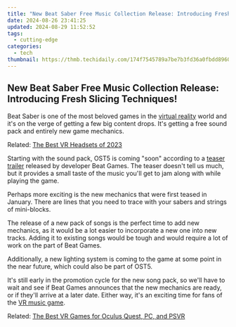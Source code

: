 ```yaml
---
title: "New Beat Saber Free Music Collection Release: Introducing Fresh Slicing Techniques!"
date: 2024-08-26 23:41:25
updated: 2024-08-29 11:52:52
tags:
  - cutting-edge
categories:
  - tech
thumbnail: https://thmb.techidaily.com/174f7545789a7be7b3fd36a0fbdd896064abfcc58024b0d82a0647a125c54df6.jpg
---
```


## New Beat Saber Free Music Collection Release: Introducing Fresh Slicing Techniques!

Beat Saber is one of the most beloved games in the [virtual reality](https://vp-tips.techidaily.com/visual-harmony-ios-and-macos-photoviewer-blend/) world and it's on the verge of getting a few big content drops. It's getting a free sound pack and entirely new game mechanics.

Related: [The Best VR Headsets of 2023](https://vp-tips.techidaily.com/visual-harmony-ios-and-macos-photoviewer-blend/) 

 Starting with the sound pack, OST5 is coming "soon" according to a [teaser trailer](https://www.anrdoezrs.net/links/3607085/type/dlg/sid/UUhtgUeUpU206675/https://www.youtube.com/watch?v=rxrhukS7AGU) released by developer Beat Games. The teaser doesn't tell us much, but it provides a small taste of the music you'll get to jam along with while playing the game.

 Perhaps more exciting is the new mechanics that were first teased in January. There are lines that you need to trace with your sabers and strings of mini-blocks.

 The release of a new pack of songs is the perfect time to add new mechanics, as it would be a lot easier to incorporate a new one into new tracks. Adding it to existing songs would be tough and would require a lot of work on the part of Beat Games.

 Additionally, a new lighting system is coming to the game at some point in the near future, which could also be part of OST5.

 It's still early in the promotion cycle for the new song pack, so we'll have to wait and see if Beat Games announces that the new mechanics are ready, or if they'll arrive at a later date. Either way, it's an exciting time for fans of the [VR music game](https://youtube-help.techidaily.com/2024-approved-gain-traction-on-youtube-surpass-10000-viewer-count-for-affiliate-rewards/).

Related: [The Best VR Games for Oculus Quest, PC, and PSVR](https://youtube-help.techidaily.com/2024-approved-gain-traction-on-youtube-surpass-10000-viewer-count-for-affiliate-rewards/)

<ins class="adsbygoogle"
     style="display:block"
     data-ad-format="autorelaxed"
     data-ad-client="ca-pub-7571918770474297"
     data-ad-slot="1223367746"></ins>



<ins class="adsbygoogle"
     style="display:block"
     data-ad-client="ca-pub-7571918770474297"
     data-ad-slot="8358498916"
     data-ad-format="auto"
     data-full-width-responsive="true"></ins>
